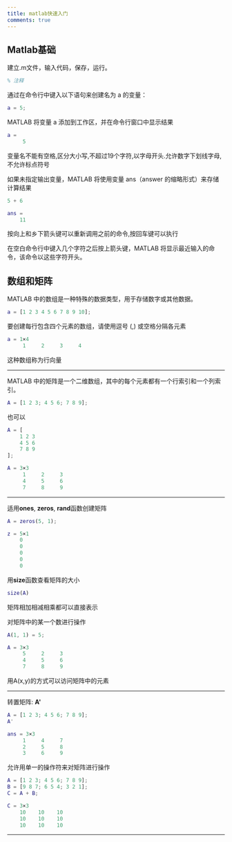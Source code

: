 ```yaml
---
title: matlab快速入门
comments: true
---
```


## Matlab基础

建立.m文件，输入代码，保存，运行。

```matlab
% 注释
```

通过在命令行中键入以下语句来创建名为 a 的变量：

```matlab
a = 5;
```

MATLAB 将变量 a 添加到工作区，并在命令行窗口中显示结果

```matlab
a = 
     5
```

变量名不能有空格,区分大小写,不超过19个字符,以字母开头.允许数字下划线字母,不允许标点符号

如果未指定输出变量，MATLAB 将使用变量 ans（answer 的缩略形式）来存储计算结果

```matlab
5 + 6
```

```matlab
ans = 
    11
```

按向上和乡下箭头键可以重新调用之前的命令,按回车键可以执行


在空白命令行中键入几个字符之后按上箭头键，MATLAB 将显示最近输入的命令，该命令以这些字符开头。

## 数组和矩阵

MATLAB 中的数组是一种特殊的数据类型，用于存储数字或其他数据。

```matlab
a = [1 2 3 4 5 6 7 8 9 10];
```

要创建每行包含四个元素的数组，请使用逗号 (,) 或空格分隔各元素

```matlab
a = 1×4
     1     2     3     4
```

这种数组称为行向量

---

MATLAB 中的矩阵是一个二维数组，其中的每个元素都有一个行索引和一个列索引。

```matlab
A = [1 2 3; 4 5 6; 7 8 9];
```

也可以

```matlab
A = [
    1 2 3
    4 5 6
    7 8 9
];
```

```matlab
A = 3×3
     1     2     3
     4     5     6
     7     8     9
```

---

适用**ones**, **zeros**, **rand**函数创建矩阵

```matlab
A = zeros(5, 1);
```

```matlab
z = 5×1
    0
    0
    0
    0
    0
```

用**size**函数查看矩阵的大小

```matlab
size(A)
```

矩阵相加相减相乘都可以直接表示

对矩阵中的某一个数进行操作

```matlab
A(1, 1) = 5;
```

```matlab
A = 3×3
     5     2     3
     4     5     6
     7     8     9
```

用A(x,y)的方式可以访问矩阵中的元素

---

转置矩阵: **A'**

```matlab
A = [1 2 3; 4 5 6; 7 8 9];
A'
```

```matlab
ans = 3×3
     1     4     7
     2     5     8
     3     6     9
```

允许用单一的操作符来对矩阵进行操作

```matlab
A = [1 2 3; 4 5 6; 7 8 9];
B = [9 8 7; 6 5 4; 3 2 1];
C = A + B;
```

```matlab
C = 3×3
    10    10    10
    10    10    10
    10    10    10
```

---

